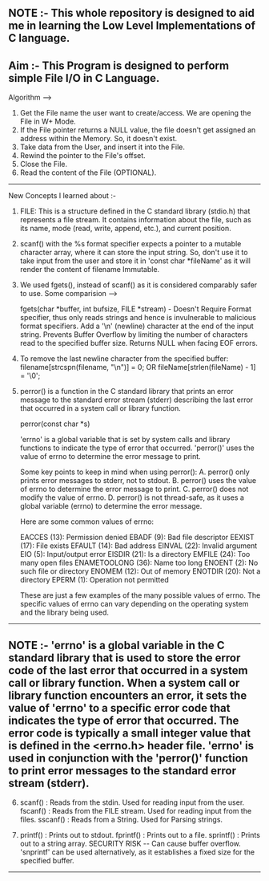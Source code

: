 NOTE :- This whole repository is designed to aid me in learning the Low Level Implementations of C language.
--------------------------------------------------------------------------------------------------------------------------------------------------
Aim :- This Program is designed to perform simple File I/O in C Language. 
--------------------------------------------------------------------------------------------------------------------------------------------------
Algorithm --> 
1. Get the File name the user want to create/access. We are opening the File in W+ Mode.
2. If the File pointer returns a NULL value, the file doesn't get assigned an address within the Memory. So, it doesn't exist.
3. Take data from the User, and insert it into the File.
4. Rewind the pointer to the File's offset.
5. Close the File.
6. Read the content of the File (OPTIONAL).
--------------------------------------------------------------------------------------------------------------------------------------------------
New Concepts I learned about :- 

1. FILE: This is a structure defined in the C standard library (stdio.h) that represents a file stream.
         It contains information about the file, such as its name, mode (read, write, append, etc.), and current position.

2. scanf() with the %s format specifier expects a pointer to a mutable character array, where it can store the input string.
   So, don't use it to take input from the user and store it in 'const char *fileName' as it will render the content of filename Immutable.

3. We used fgets(), instead of scanf() as it is considered comparably safer to use.
   Some comparision -->

   fgets(char *buffer, int bufsize, FILE *stream)  -  Doesn't Require Format specifier, thus only reads strings and hence is invulnerable to malicious format specifiers.
                                                      Add a '\n' (newline) character at the end of the input string.
                                                      Prevents Buffer Overflow by limiting the number of characters read to the specified buffer size.
                                                      Returns NULL when facing EOF errors.

4. To remove the last newline character from the specified buffer:
   filename[strcspn(filename, "\n")] = 0;    OR     fileName[strlen(fileName) - 1] = '\0';

5. perror() is a function in the C standard library that prints an error message to the standard error stream (stderr) describing the last error that occurred in a system call or
   library function.

   perror(const char *s)

   'errno' is a global variable that is set by system calls and library functions to indicate the type of error that occurred.
   'perror()' uses the value of errno to determine the error message to print.

   Some key points to keep in mind when using perror():
        A. perror() only prints error messages to stderr, not to stdout.
        B. perror() uses the value of errno to determine the error message to print.
        C. perror() does not modify the value of errno.
        D. perror() is not thread-safe, as it uses a global variable (errno) to determine the error message.

    Here are some common values of errno:

    EACCES (13): Permission denied
    EBADF (9): Bad file descriptor
    EEXIST (17): File exists
    EFAULT (14): Bad address
    EINVAL (22): Invalid argument
    EIO (5): Input/output error
    EISDIR (21): Is a directory
    EMFILE (24): Too many open files
    ENAMETOOLONG (36): Name too long
    ENOENT (2): No such file or directory
    ENOMEM (12): Out of memory
    ENOTDIR (20): Not a directory
    EPERM (1): Operation not permitted
   
    These are just a few examples of the many possible values of errno. The specific values of errno can vary depending on the operating system and the library being used.
----------------------------------------------------------------------------------------------------------------------------------------------------------------------------------------------
NOTE :- 'errno' is a global variable in the C standard library that is used to store the error code of the last error that occurred in a system call or library function.
         When a system call or library function encounters an error, it sets the value of 'errno' to a specific error code that indicates the type of error that occurred. 
         The error code is typically a small integer value that is defined in the <errno.h> header file.
        'errno' is used in conjunction with the 'perror()' function to print error messages to the standard error stream (stderr).
----------------------------------------------------------------------------------------------------------------------------------------------------------------------------------------------
6. scanf()  :  Reads from the stdin.                Used for reading input from the user.
   fscanf() :  Reads from the FILE stream.          Used for reading input from the files.
   sscanf() :  Reads from a String.                 Used for Parsing strings.

7. printf()  : Prints out to stdout.
   fprintf() : Prints out to a file.
   sprintf() : Prints out to a string array.        SECURITY RISK -- Can cause buffer overflow. 'snprintf' can be used alternatively, as it establishes a fixed size for the specified buffer.

----------------------------------------------------------------------------------------------------------------------------------------------------------------------------------------------






   

